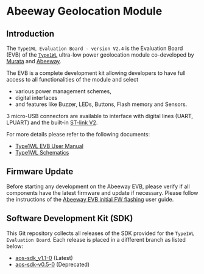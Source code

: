 
# Abeeway Geolocation Module

## Introduction

The `Type1WL Evaluation Board - version V2.4` is the Evaluation Board (EVB) of the
[`Type1WL`](https://www.abeeway.com/wp-content/uploads/2022/04/Abeeway_Geolocation-module-data-sheet_2022-v05.pdf)
ultra-low power geolocation module co-developed by
[Murata](https://www.murata.com) and [Abeeway](https://www.abeeway.com/).

The EVB is a complete development kit allowing developers to have full access to all functionalities of the module and select

- various power management schemes,
- digital interfaces
- and features like Buzzer, LEDs, Buttons, Flash memory and Sensors.

3 micro-USB connectors are available to interface with digital lines (UART, LPUART) and the built-in
[ST-link V2](https://www.st.com/en/development-tools/st-link-v2.html).

For more details please refer to the following documents:

- [Type1WL EVB User Manual](https://github.com/Abeeway/abeeway-geolocation-module/tree/master/docs/Type1WL-EVB_user_manual.pdf)
- [Type1WL Schematics](https://github.com/Abeeway/abeeway-geolocation-module/tree/master/docs/Type1WL-EVB_v2_4_20221014-1_abw.pdf)

## Firmware Update

Before starting any development on the Abeeway EVB, please verify if all components have the latest firmware and update if necessary. Please follow the instructions of the [Abeeway EVB initial FW flashing](https://github.com/Abeeway/abeeway-geolocation-module/tree/master/docs/Type1WL-EVB_first_flash.md) user guide.

## Software Development Kit (SDK)

This Git repository collects all releases of the SDK provided for the `Type1WL Evaluation Board`.
Each release is placed in a diffferent branch as listed below:

- [aos-sdk_v1.1-0](https://github.com/Abeeway/abeeway-geolocation-module/tree/aos-sdk_v1.1-0) (Latest)
- [aos-sdk-v0.5-0](https://github.com/Abeeway/abeeway-geolocation-module/tree/aos-sdk-release-V0.5-0-2023.02.24) (Deprecated)
